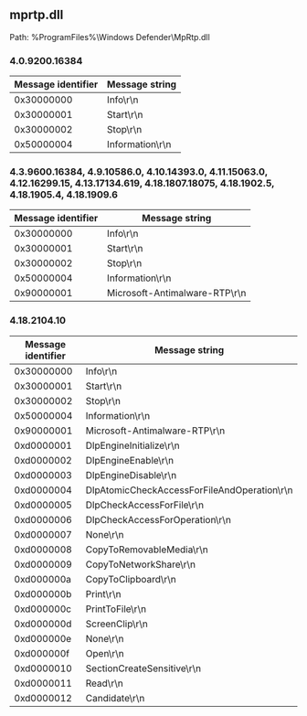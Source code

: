 ## mprtp.dll

Path: %ProgramFiles%\Windows Defender\MpRtp.dll

### 4.0.9200.16384

Message identifier | Message string
--- | ---
0x30000000 | Info\r\n
0x30000001 | Start\r\n
0x30000002 | Stop\r\n
0x50000004 | Information\r\n

### 4.3.9600.16384, 4.9.10586.0, 4.10.14393.0, 4.11.15063.0, 4.12.16299.15, 4.13.17134.619, 4.18.1807.18075, 4.18.1902.5, 4.18.1905.4, 4.18.1909.6

Message identifier | Message string
--- | ---
0x30000000 | Info\r\n
0x30000001 | Start\r\n
0x30000002 | Stop\r\n
0x50000004 | Information\r\n
0x90000001 | Microsoft-Antimalware-RTP\r\n

### 4.18.2104.10

Message identifier | Message string
--- | ---
0x30000000 | Info\r\n
0x30000001 | Start\r\n
0x30000002 | Stop\r\n
0x50000004 | Information\r\n
0x90000001 | Microsoft-Antimalware-RTP\r\n
0xd0000001 | DlpEngineInitialize\r\n
0xd0000002 | DlpEngineEnable\r\n
0xd0000003 | DlpEngineDisable\r\n
0xd0000004 | DlpAtomicCheckAccessForFileAndOperation\r\n
0xd0000005 | DlpCheckAccessForFile\r\n
0xd0000006 | DlpCheckAccessForOperation\r\n
0xd0000007 | None\r\n
0xd0000008 | CopyToRemovableMedia\r\n
0xd0000009 | CopyToNetworkShare\r\n
0xd000000a | CopyToClipboard\r\n
0xd000000b | Print\r\n
0xd000000c | PrintToFile\r\n
0xd000000d | ScreenClip\r\n
0xd000000e | None\r\n
0xd000000f | Open\r\n
0xd0000010 | SectionCreateSensitive\r\n
0xd0000011 | Read\r\n
0xd0000012 | Candidate\r\n

